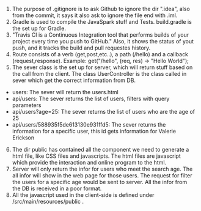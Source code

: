 1. The purpose of .gitignore is to ask Github to ignore the dir ".idea", also from the commit, it says it also ask to ignore the file end with .iml.
2. Gradle is used to compile the JavaSpark stuff and Tests. build.gradle is the set up for Gradle.
3. "Travis CI is a Continuous Integration tool that performs builds of your project every time you push to GitHub." Also, it shows the status of yout push, and it tracks the build and pull requestes history.
4. Route consists of a verb (get,post,etc..), a path (/hello) and a callback (request,response). Example: get("/hello", (req, res) -> "Hello World");
5. The sever class is the set up for server, which will return stuff based on the call from the client. The class UserController is the class called in sever which get the correct information from DB.
  * users: The sever will return the users.html
  * api/users: The sever returns the list of users, filters with query parameters
  * api/users?age=25: The sever returns the list of users who are the age of 25
  * api/users/588935f5de613130e931ffd5: The sever returns the information for a specific user, this id gets information for Valerie Erickson
6. The dir public has contained all the component we need to generate a html file, like CSS files and javascripts. The html files are javascript which provide the interaction and online program to the html.
7. Server will only return the infor for users who meet the search age. The all infor will show in the web page for those users. The request for filter the users for a specific age would be sent to server. All the infor from the DB is received in a poor format.
8. All the javascript used in the client-side is defined under /src/main/resources/public .

